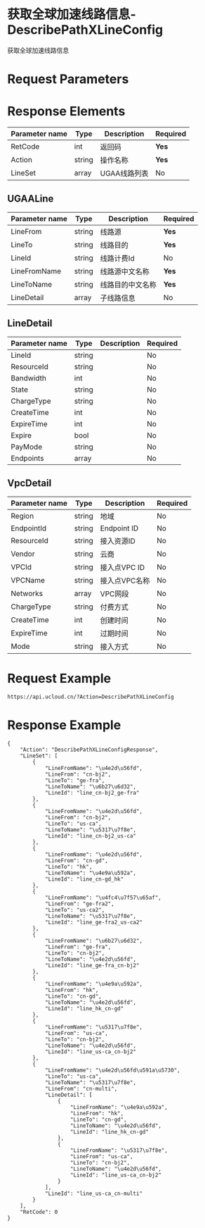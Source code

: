 # 获取全球加速线路信息-DescribePathXLineConfig

获取全球加速线路信息

# Request Parameters

# Response Elements
|Parameter name|Type|Description|Required|
|---|---|---|---|
|RetCode|int|返回码|**Yes**|
|Action|string|操作名称|**Yes**|
|LineSet|array|UGAA线路列表|No|

## UGAALine
|Parameter name|Type|Description|Required|
|---|---|---|---|
|LineFrom|string|线路源|**Yes**|
|LineTo|string|线路目的|**Yes**|
|LineId|string|线路计费Id|No|
|LineFromName|string|线路源中文名称|**Yes**|
|LineToName|string|线路目的中文名称|**Yes**|
|LineDetail|array|子线路信息|No|

## LineDetail
|Parameter name|Type|Description|Required|
|---|---|---|---|
|LineId|string||No|
|ResourceId|string||No|
|Bandwidth|int||No|
|State|string||No|
|ChargeType|string||No|
|CreateTime|int||No|
|ExpireTime|int||No|
|Expire|bool||No|
|PayMode|string||No|
|Endpoints|array||No|

## VpcDetail
|Parameter name|Type|Description|Required|
|---|---|---|---|
|Region|string|地域|No|
|EndpointId|string|Endpoint ID|No|
|ResourceId|string|接入资源ID|No|
|Vendor|string|云商|No|
|VPCId|string|接入点VPC ID|No|
|VPCName|string|接入点VPC名称|No|
|Networks|array|VPC网段|No|
|ChargeType|string|付费方式|No|
|CreateTime|int|创建时间|No|
|ExpireTime|int|过期时间|No|
|Mode|string|接入方式|No|

# Request Example
```
https://api.ucloud.cn/?Action=DescribePathXLineConfig
```

# Response Example
```
{
    "Action": "DescribePathXLineConfigResponse", 
    "LineSet": [
        {
            "LineFromName": "\u4e2d\u56fd", 
            "LineFrom": "cn-bj2", 
            "LineTo": "ge-fra", 
            "LineToName": "\u6b27\u6d32", 
            "LineId": "line_cn-bj2_ge-fra"
        }, 
        {
            "LineFromName": "\u4e2d\u56fd", 
            "LineFrom": "cn-bj2", 
            "LineTo": "us-ca", 
            "LineToName": "\u5317\u7f8e", 
            "LineId": "line_cn-bj2_us-ca"
        }, 
        {
            "LineFromName": "\u4e2d\u56fd", 
            "LineFrom": "cn-gd", 
            "LineTo": "hk", 
            "LineToName": "\u4e9a\u592a", 
            "LineId": "line_cn-gd_hk"
        }, 
        {
            "LineFromName": "\u4fc4\u7f57\u65af", 
            "LineFrom": "ge-fra2", 
            "LineTo": "us-ca2", 
            "LineToName": "\u5317\u7f8e", 
            "LineId": "line_ge-fra2_us-ca2"
        }, 
        {
            "LineFromName": "\u6b27\u6d32", 
            "LineFrom": "ge-fra", 
            "LineTo": "cn-bj2", 
            "LineToName": "\u4e2d\u56fd", 
            "LineId": "line_ge-fra_cn-bj2"
        }, 
        {
            "LineFromName": "\u4e9a\u592a", 
            "LineFrom": "hk", 
            "LineTo": "cn-gd", 
            "LineToName": "\u4e2d\u56fd", 
            "LineId": "line_hk_cn-gd"
        }, 
        {
            "LineFromName": "\u5317\u7f8e", 
            "LineFrom": "us-ca", 
            "LineTo": "cn-bj2", 
            "LineToName": "\u4e2d\u56fd", 
            "LineId": "line_us-ca_cn-bj2"
        }, 
        {
            "LineFromName": "\u4e2d\u56fd\u591a\u5730", 
            "LineTo": "us-ca", 
            "LineToName": "\u5317\u7f8e", 
            "LineFrom": "cn-multi", 
            "LineDetail": [
                {
                    "LineFromName": "\u4e9a\u592a", 
                    "LineFrom": "hk", 
                    "LineTo": "cn-gd", 
                    "LineToName": "\u4e2d\u56fd", 
                    "LineId": "line_hk_cn-gd"
                }, 
                {
                    "LineFromName": "\u5317\u7f8e", 
                    "LineFrom": "us-ca", 
                    "LineTo": "cn-bj2", 
                    "LineToName": "\u4e2d\u56fd", 
                    "LineId": "line_us-ca_cn-bj2"
                }
            ], 
            "LineId": "line_us-ca_cn-multi"
        }
    ], 
    "RetCode": 0
}
```

